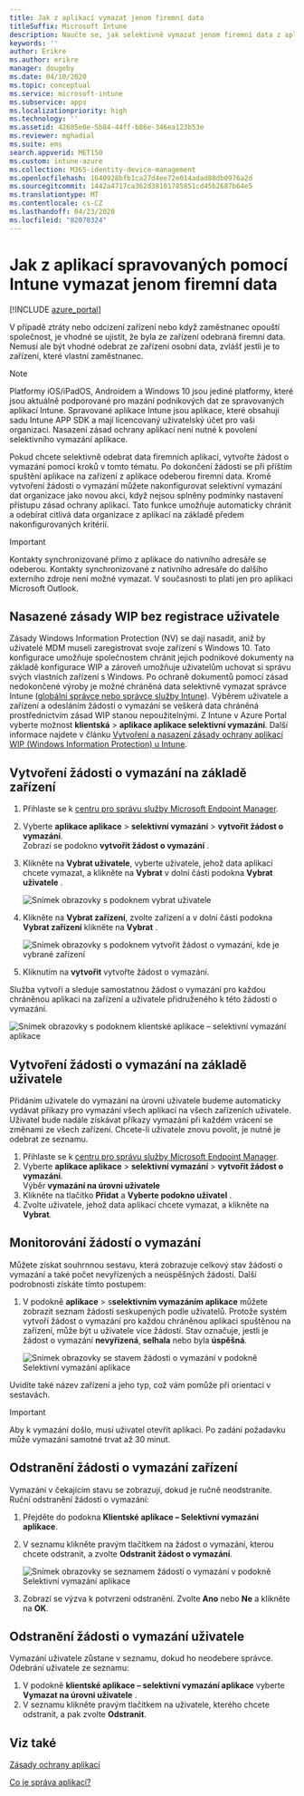 ```yaml
---
title: Jak z aplikací vymazat jenom firemní data
titleSuffix: Microsoft Intune
description: Naučte se, jak selektivně vymazat jenom firemní data z aplikací spravovaných přes Intune pomocí Microsoft Intune.
keywords: ''
author: Erikre
ms.author: erikre
manager: dougeby
ms.date: 04/10/2020
ms.topic: conceptual
ms.service: microsoft-intune
ms.subservice: apps
ms.localizationpriority: high
ms.technology: ''
ms.assetid: 42605e6e-5b84-44ff-b86e-346ea123b53e
ms.reviewer: mghadial
ms.suite: ems
search.appverid: MET150
ms.custom: intune-azure
ms.collection: M365-identity-device-management
ms.openlocfilehash: 1640928bfb1ca27d4ee72e014adad88db0976a2d
ms.sourcegitcommit: 1442a4717ca362d38101785851cd45b2687b64e5
ms.translationtype: MT
ms.contentlocale: cs-CZ
ms.lasthandoff: 04/23/2020
ms.locfileid: "82078324"
---
```

# <a name="how-to-wipe-only-corporate-data-from-intune-managed-apps"></a>Jak z aplikací spravovaných pomocí Intune vymazat jenom firemní data

[!INCLUDE [azure_portal](../includes/azure_portal.md)]

V případě ztráty nebo odcizení zařízení nebo když zaměstnanec opouští společnost, je vhodné se ujistit, že byla ze zařízení odebraná firemní data. Nemusí ale být vhodné odebrat ze zařízení osobní data, zvlášť jestli je to zařízení, které vlastní zaměstnanec.

>[!NOTE]
> Platformy iOS/iPadOS, Androidem a Windows 10 jsou jediné platformy, které jsou aktuálně podporované pro mazání podnikových dat ze spravovaných aplikací Intune. Spravované aplikace Intune jsou aplikace, které obsahují sadu Intune APP SDK a mají licencovaný uživatelský účet pro vaši organizaci. Nasazení zásad ochrany aplikací není nutné k povolení selektivního vymazání aplikace.

Pokud chcete selektivně odebrat data firemních aplikací, vytvořte žádost o vymazání pomocí kroků v tomto tématu. Po dokončení žádosti se při příštím spuštění aplikace na zařízení z aplikace odeberou firemní data. Kromě vytvoření žádosti o vymazání můžete nakonfigurovat selektivní vymazání dat organizace jako novou akci, když nejsou splněny podmínky nastavení přístupu zásad ochrany aplikací. Tato funkce umožňuje automaticky chránit a odebírat citlivá data organizace z aplikací na základě předem nakonfigurovaných kritérií.

>[!IMPORTANT]
> Kontakty synchronizované přímo z aplikace do nativního adresáře se odeberou. Kontakty synchronizované z nativního adresáře do dalšího externího zdroje není možné vymazat. V současnosti to platí jen pro aplikaci Microsoft Outlook.

## <a name="deployed-wip-policies-without-user-enrollment"></a>Nasazené zásady WIP bez registrace uživatele 
Zásady Windows Information Protection (NV) se dají nasadit, aniž by uživatelé MDM museli zaregistrovat svoje zařízení s Windows 10. Tato konfigurace umožňuje společnostem chránit jejich podnikové dokumenty na základě konfigurace WIP a zároveň umožňuje uživatelům uchovat si správu svých vlastních zařízení s Windows. Po ochraně dokumentů pomocí zásad nedokončené výroby je možné chráněná data selektivně vymazat správce Intune ([globální správce nebo správce služby Intune](../fundamentals/users-add.md#types-of-administrators)). Výběrem uživatele a zařízení a odesláním žádosti o vymazání se veškerá data chráněná prostřednictvím zásad WIP stanou nepoužitelnými. Z Intune v Azure Portal vyberte možnost **klientská** > **aplikace aplikace selektivní vymazání**. Další informace najdete v článku [Vytvoření a nasazení zásady ochrany aplikací WIP (Windows Information Protection) u Intune](windows-information-protection-policy-create.md).

## <a name="create-a-device-based-wipe-request"></a>Vytvoření žádosti o vymazání na základě zařízení

1. Přihlaste se k [centru pro správu služby Microsoft Endpoint Manager](https://go.microsoft.com/fwlink/?linkid=2109431).
2. Vyberte **aplikace aplikace** > **selektivní vymazání** > **vytvořit žádost o vymazání**.<br>
   Zobrazí se podokno **vytvořit žádost o vymazání** .
3. Klikněte na **Vybrat uživatele**, vyberte uživatele, jehož data aplikací chcete vymazat, a klikněte na **Vybrat** v dolní části podokna **Vybrat uživatele** .

    ![Snímek obrazovky s podoknem vybrat uživatele](./media/apps-selective-wipe/apps-selective-wipe-01.png)

4. Klikněte na **Vybrat zařízení**, zvolte zařízení a v dolní části podokna **Vybrat zařízení** klikněte na **Vybrat** .

    ![Snímek obrazovky s podoknem vytvořit žádost o vymazání, kde je vybrané zařízení](./media/apps-selective-wipe/apps-selective-wipe-02.png)

5. Kliknutím na **vytvořit** vytvořte žádost o vymazání.

Služba vytvoří a sleduje samostatnou žádost o vymazání pro každou chráněnou aplikaci na zařízení a uživatele přidruženého k této žádosti o vymazání.

   ![Snímek obrazovky s podoknem klientské aplikace – selektivní vymazání aplikace](./media/apps-selective-wipe/apps-selective-wipe-03.png)

## <a name="create-a-user-based-wipe-request"></a>Vytvoření žádosti o vymazání na základě uživatele

Přidáním uživatele do vymazání na úrovni uživatele budeme automaticky vydávat příkazy pro vymazání všech aplikací na všech zařízeních uživatele.  Uživatel bude nadále získávat příkazy vymazání při každém vrácení se změnami ze všech zařízení.  Chcete-li uživatele znovu povolit, je nutné je odebrat ze seznamu.  

1. Přihlaste se k [centru pro správu služby Microsoft Endpoint Manager](https://go.microsoft.com/fwlink/?linkid=2109431).
2. Vyberte **aplikace aplikace** > **selektivní vymazání** > **vytvořit žádost o vymazání**.<br>
   Výběr **vymazání na úrovni uživatele**
3. Klikněte na tlačítko **Přidat** a **Vyberte podokno uživatel** .
4. Zvolte uživatele, jehož data aplikací chcete vymazat, a klikněte na **Vybrat**.

## <a name="monitor-your-wipe-requests"></a>Monitorování žádostí o vymazání

Můžete získat souhrnnou sestavu, která zobrazuje celkový stav žádostí o vymazání a také počet nevyřízených a neúspěšných žádostí. Další podrobnosti získáte tímto postupem:

1. V podokně **aplikace** > s**selektivním vymazáním aplikace** můžete zobrazit seznam žádostí seskupených podle uživatelů. Protože systém vytvoří žádost o vymazání pro každou chráněnou aplikaci spuštěnou na zařízení, může být u uživatele více žádostí. Stav označuje, jestli je žádost o vymazání **nevyřízená**, **selhala** nebo byla **úspěšná**.

    ![Snímek obrazovky se stavem žádosti o vymazání v podokně Selektivní vymazání aplikace](./media/apps-selective-wipe/wipe-request-status-1.png)

Uvidíte také název zařízení a jeho typ, což vám pomůže při orientaci v sestavách.

>[!IMPORTANT]
> Aby k vymazání došlo, musí uživatel otevřít aplikaci. Po zadání požadavku může vymazání samotné trvat až 30 minut.

## <a name="delete-a-device-wipe-request"></a>Odstranění žádosti o vymazání zařízení

Vymazání v čekajícím stavu se zobrazují, dokud je ručně neodstraníte. Ruční odstranění žádosti o vymazání:

1. Přejděte do podokna **Klientské aplikace – Selektivní vymazání aplikace**.

2. V seznamu klikněte pravým tlačítkem na žádost o vymazání, kterou chcete odstranit, a zvolte **Odstranit žádost o vymazání**.

    ![Snímek obrazovky se seznamem žádostí o vymazání v podokně Selektivní vymazání aplikace](./media/apps-selective-wipe/delete-wipe-request.png)

3. Zobrazí se výzva k potvrzení odstranění. Zvolte **Ano** nebo **Ne** a klikněte na **OK**.

## <a name="delete-a-user-wipe-request"></a>Odstranění žádosti o vymazání uživatele

Vymazání uživatele zůstane v seznamu, dokud ho neodebere správce. Odebrání uživatele ze seznamu:

1. V podokně **klientské aplikace – selektivní vymazání aplikace** vyberte **Vymazat na úrovni uživatele** .
2. V seznamu klikněte pravým tlačítkem na uživatele, kterého chcete odstranit, a pak zvolte **Odstranit**. 


## <a name="see-also"></a>Viz také
[Zásady ochrany aplikací](app-protection-policy.md)

[Co je správa aplikací?](app-management.md)
